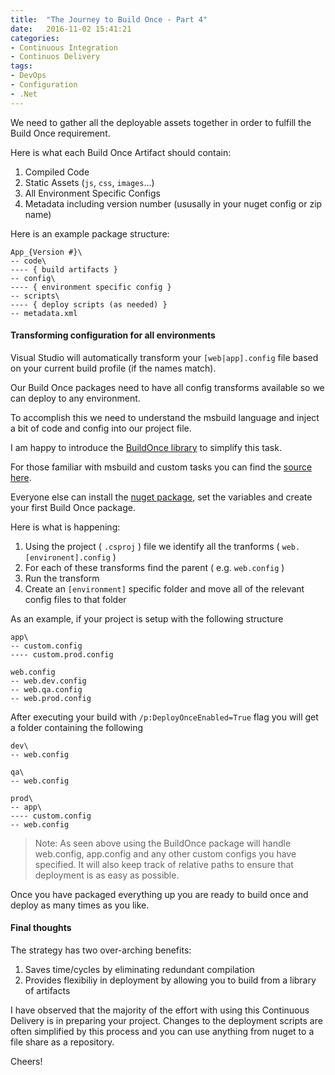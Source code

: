 ```yaml
---
title:  "The Journey to Build Once - Part 4"
date:   2016-11-02 15:41:21
categories:
- Continuous Integration
- Continuos Delivery
tags:
- DevOps
- Configuration
- .Net
---
```


We need to gather all the deployable assets together in order to fulfill the Build Once requirement.

Here is what each Build Once Artifact should contain:

1) Compiled Code
2) Static Assets (`js`, `css`, `images`...)
3) All Environment Specific Configs
4) Metadata including version number (ususally in your nuget config or zip name)

Here is an example package structure:
```
App_{Version #}\
-- code\
---- { build artifacts }
-- config\
---- { environment specific config }
-- scripts\
---- { deploy scripts (as needed) }
-- metadata.xml
```

#### Transforming configuration for all environments

Visual Studio will automatically transform your `[web|app].config` file based on your current build profile (if the names match).

Our Build Once packages need to have all config transforms available so we can deploy to any environment.

To accomplish this we need to understand the msbuild language and inject a bit of code and config into our project file.

I am happy to introduce the [BuildOnce library] to simplify this task.

For those familiar with msbuild and custom tasks you can find the [source here].

Everyone else can install the [nuget package], set the variables and create your first Build Once package.

Here is what is happening:

1) Using the project ( `.csproj` ) file we identify all the tranforms ( `web.[environent].config` ) 
2) For each of these transforms find the parent ( e.g. `web.config` )
3) Run the transform
4) Create an `[environment]` specific folder and move all of the relevant config files to that folder

As an example, if your project is setup with the following structure

```
app\
-- custom.config
---- custom.prod.config 

web.config
-- web.dev.config
-- web.qa.config
-- web.prod.config
```

After executing your build with `/p:DeployOnceEnabled=True` flag you will get a folder containing the following

```
dev\
-- web.config

qa\
-- web.config

prod\
-- app\
---- custom.config
-- web.config 
```

> Note: As seen above using the BuildOnce package will handle web.config, app.config and any other custom configs you have specified.
> It will also keep track of relative paths to ensure that deployment is as easy as possible. 


Once you have packaged everything up you are ready to build once and deploy as many times as you like.

#### Final thoughts

The strategy has two over-arching benefits:
1) Saves time/cycles by eliminating redundant compilation
2) Provides flexibiliy in deployment by allowing you to build from a library of artifacts

I have observed that the majority of the effort with using this Continuous Delivery is in preparing your project.
Changes to the deployment scripts are often simplified by this process and you can use anything from nuget to a file share as a repository.

Cheers!

[source here]:  https://github.com/Jarlotee/BuildOnce
[BuildOnce library]:  https://github.com/Jarlotee/BuildOnce
[nuget package]: https://www.nuget.org/packages/BuildOnce
